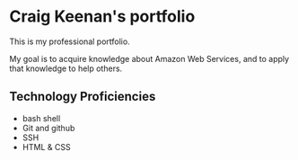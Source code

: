 # Craig Keenan's portfolio

This is my professional portfolio.

My goal is to acquire knowledge about Amazon Web Services, and to apply that knowledge to help others.

## Technology Proficiencies

- bash shell
- Git and github
- SSH
- HTML & CSS
